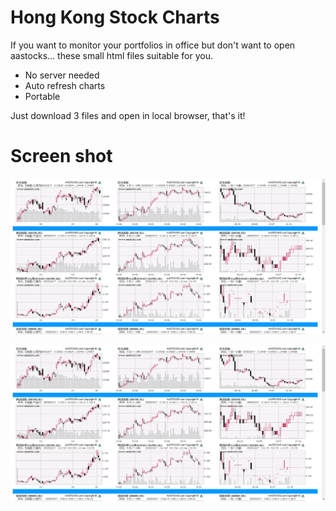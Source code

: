 # Hong Kong Stock Charts
If you want to monitor your portfolios in office but don't want to open aastocks... these small html files suitable for you.

- No server needed
- Auto refresh charts
- Portable

Just download 3 files and open in local browser, that's it!

# Screen shot 
![Screen shot](https://github.com/kooison/hongkongstockcharts/blob/master/screenshot.png "Screen shot")

![Screen shot](screenshot.png "Screen shot")
